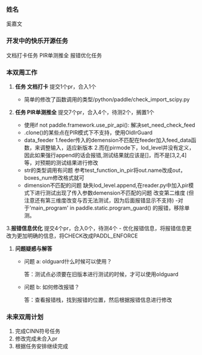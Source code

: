 ### 姓名

奚嘉文

### 开发中的快乐开源任务

文档打卡任务
PIR单测推全
报错优化任务

### 本双周工作

1. **任务 文档打卡**
    提交1个pr，合入1个
   - 简单的修改了函数调用的类型/python/paddle/check_import_scipy.py


2. **任务 PIR单测推全**
    提交7个pr，合入4个，待测2个，搁置1个
   - 使用if not paddle.framework.use_pir_api(): 解决set_need_check_feed
   - .clone()的某些点在PIR模式下不支持，使用OldIrGuard
   - data_feeder
     1.feeder传入的demension不匹配在feeder加入feed_data函数，来调整输入，适应新版本
     2.而在pirmode下，lod_level并没有定义，因此如果强行append的话会报错,测试结果就应该是[]，而不是[3,2,4]等，对预期的测试结果进行修改
   - str的类型调用有问题
    参考test_function_in_pir将out.name改成out，boxes_num修改格式就可
   - dimension不匹配的问题
    缺失lod_level.append,在reader.py中加入pir模式下进行测试出现了传入参数demension不匹配的问题 改变第二维度 (但注意还有第三维度改变与否无法测试，因为后面报错显示不支持)
    -对于'main_program' in paddle.static.program_guard() 的报错，移除单测。

3.**报错信息优化**
    提交4个pr，合入0个，待测4个
    - 优化报错信息，将报错信息更改为更加明确的信息，将CHECK改成PADDL_ENFORCE
  
1. **问题疑惑与解答**

   - 问题 a: oldguard什么时候可以使用？

     答：测试点必须要在旧版本进行测试的时候，才可以使用oldguard

   - 问题 b: 如何修改报错？

     答：查看报错栈，找到报错的位置，然后根据报错信息进行修改

### 未来双周计划

1. 完成CINN符号任务
2. 修改完成未合入pr
3. 根据任务安排继续完成
